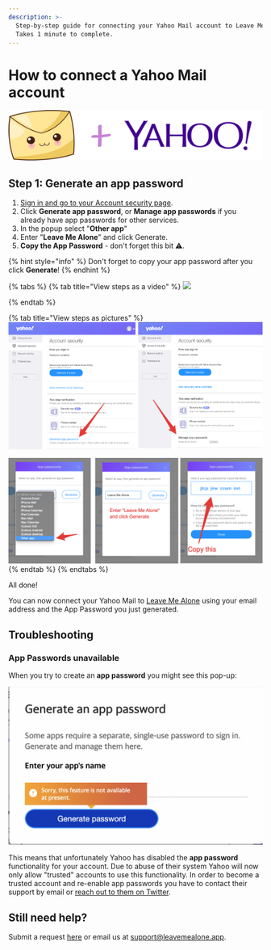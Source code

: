 ```yaml
---
description: >-
  Step-by-step guide for connecting your Yahoo Mail account to Leave Me Alone.
  Takes 1 minute to complete.
---
```


# How to connect a Yahoo Mail account

![](<../.gitbook/assets/image (2) (1).png>)

## Step 1: Generate an app password

1. [Sign in and go to your Account security page](https://login.yahoo.com/account/security).
2. Click **Generate app password**, or **Manage app passwords** if you already have app passwords for other services.
3. In the popup select "**Other app**"
4. Enter "**Leave Me Alone**" and click Generate.
5. **Copy the App Password** - don't forget this bit ️⚠️.

{% hint style="info" %}
Don't forget to copy your app password after you click **Generate**!
{% endhint %}

{% tabs %}
{% tab title="View steps as a video" %}
![](<../.gitbook/assets/1-generate-pass (1).gif>)


{% endtab %}

{% tab title="View steps as pictures" %}
![Select Generate app password (or Manage app passwords if you already have one setup)](../.gitbook/assets/step1.png)

![Select Other app, enter "Leave Me Alone" and click Generate, copy the app password](../.gitbook/assets/step2.png)
{% endtab %}
{% endtabs %}

All done!

You can now connect your Yahoo Mail to [Leave Me Alone](https://leavemealone.app/) using your email address and the App Password you just generated.

## Troubleshooting

### App Passwords unavailable

When you try to create an **app password** you might see this pop-up:

![](../.gitbook/assets/image.png)

This means that unfortunately Yahoo has disabled the **app password** functionality for your account. Due to abuse of their system Yahoo will now only allow "trusted" accounts to use this functionality. In order to become a trusted account and re-enable app passwords you have to contact their support by email or [reach out to them on Twitter](https://twitter.com/YahooCare).

## Still need help?

Submit a request [here](https://leavemealone.app/feedback) or email us at [support@leavemealone.app](mailto:support@leavemealone.app).
